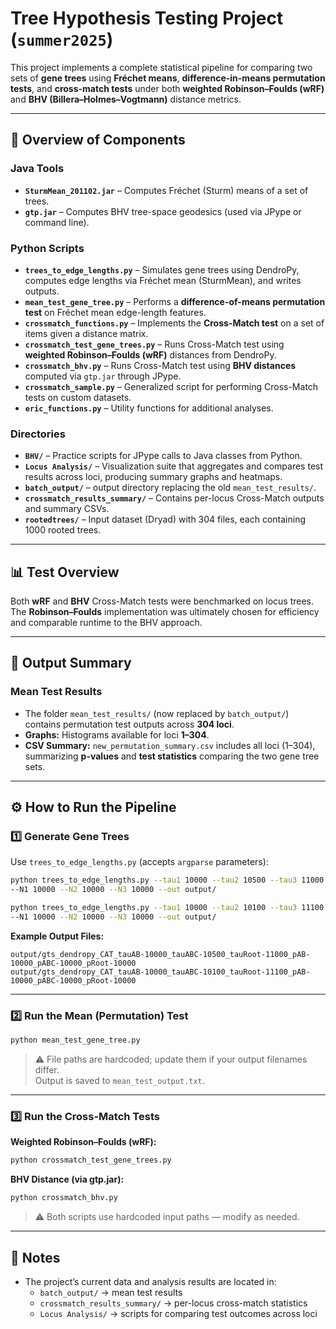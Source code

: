 # Tree Hypothesis Testing Project (`summer2025`)

This project implements a complete statistical pipeline for comparing two sets of **gene trees** using **Fréchet means**, **difference-in-means permutation tests**, and **cross-match tests** under both **weighted Robinson–Foulds (wRF)** and **BHV (Billera–Holmes–Vogtmann)** distance metrics.

---

## 🧩 Overview of Components

### Java Tools
- **`SturmMean_201102.jar`** – Computes Fréchet (Sturm) means of a set of trees.  
- **`gtp.jar`** – Computes BHV tree-space geodesics (used via JPype or command line).

### Python Scripts
- **`trees_to_edge_lengths.py`** – Simulates gene trees using DendroPy, computes edge lengths via Fréchet mean (SturmMean), and writes outputs.  
- **`mean_test_gene_tree.py`** – Performs a **difference-of-means permutation test** on Fréchet mean edge-length features.  
- **`crossmatch_functions.py`** – Implements the **Cross-Match test** on a set of items given a distance matrix.  
- **`crossmatch_test_gene_trees.py`** – Runs Cross-Match test using **weighted Robinson–Foulds (wRF)** distances from DendroPy.  
- **`crossmatch_bhv.py`** – Runs Cross-Match test using **BHV distances** computed via `gtp.jar` through JPype.  
- **`crossmatch_sample.py`** – Generalized script for performing Cross-Match tests on custom datasets.  
- **`eric_functions.py`** – Utility functions for additional analyses.  

### Directories
- **`BHV/`** – Practice scripts for JPype calls to Java classes from Python.  
- **`Locus Analysis/`** – Visualization suite that aggregates and compares test results across loci, producing summary graphs and heatmaps.  
- **`batch_output/`** – output directory replacing the old `mean_test_results/`.  
- **`crossmatch_results_summary/`** – Contains per-locus Cross-Match outputs and summary CSVs.  
- **`rootedtrees/`** – Input dataset (Dryad) with 304 files, each containing 1000 rooted trees.  

---

## 📊 Test Overview

Both **wRF** and **BHV** Cross-Match tests were benchmarked on locus trees.  
The **Robinson–Foulds** implementation was ultimately chosen for efficiency and comparable runtime to the BHV approach.

---

## 📁 Output Summary

### Mean Test Results
- The folder `mean_test_results/` (now replaced by `batch_output/`) contains permutation test outputs across **304 loci**.
- **Graphs:** Histograms available for loci **1–304**.  
- **CSV Summary:** `new_permutation_summary.csv` includes all loci (1–304), summarizing **p-values** and **test statistics** comparing the two gene tree sets.

---

## ⚙️ How to Run the Pipeline

### 1️⃣ Generate Gene Trees

Use `trees_to_edge_lengths.py` (accepts `argparse` parameters):

```bash
python trees_to_edge_lengths.py --tau1 10000 --tau2 10500 --tau3 11000 \
--N1 10000 --N2 10000 --N3 10000 --out output/

python trees_to_edge_lengths.py --tau1 10000 --tau2 10100 --tau3 11100 \
--N1 10000 --N2 10000 --N3 10000 --out output/
```

**Example Output Files:**
```
output/gts_dendropy_CAT_tauAB-10000_tauABC-10500_tauRoot-11000_pAB-10000_pABC-10000_pRoot-10000
output/gts_dendropy_CAT_tauAB-10000_tauABC-10100_tauRoot-11100_pAB-10000_pABC-10000_pRoot-10000
```

---

### 2️⃣ Run the Mean (Permutation) Test

```bash
python mean_test_gene_tree.py
```

> ⚠️ File paths are hardcoded; update them if your output filenames differ.  
> Output is saved to `mean_test_output.txt`.

---

### 3️⃣ Run the Cross-Match Tests

**Weighted Robinson–Foulds (wRF):**
```bash
python crossmatch_test_gene_trees.py
```

**BHV Distance (via gtp.jar):**
```bash
python crossmatch_bhv.py
```

> ⚠️ Both scripts use hardcoded input paths — modify as needed.

---

## 🧠 Notes

- The project’s current data and analysis results are located in:
  - `batch_output/` → mean test results  
  - `crossmatch_results_summary/` → per-locus cross-match statistics  
  - `Locus Analysis/` → scripts for comparing test outcomes across loci
